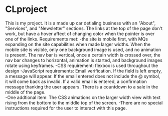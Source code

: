 # CLproject
This is my project. It is a made up car detialing business with an "About", "Services", and "Newsletter" sections.  The links at the top of the page don't work, but have a hover affect of changing color when the pointer is over one of the links. 
Requirements met: 
-the site is mobile first, with MQs expanding on the site capabilities when made larger widths.  When the mobile site is visible, only one background image is used, and no animation is present.  The nav bar is vertical, once a certain width is crossed over, the nav bar changes to horizontal, animation is started, and background images rotate using keyframes. 
-CSS requirement: flexbox is used throughout the design
-JavaScript requirements: Email verification.  If the field is left empty, a message will appear.  If the email entered does not include the @ symbol, it will come back as invalid.  If a valid email is entered, a confirmation message thanking the user appears.  There is a countdown to a sale in the middle of the page.  
-One addtional item: The CSS animations on the larger width view with text rising from the bottom to the middle top of the screen.
-There are no special instructions required for the user to interact with this page.
